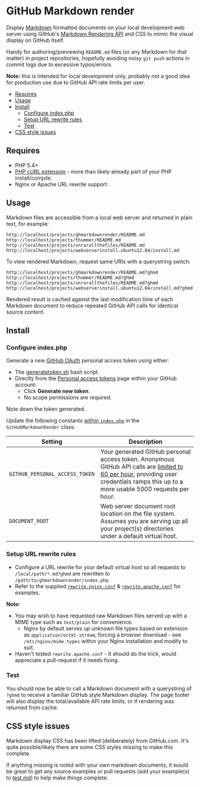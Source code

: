 # GitHub Markdown render
Display [Markdown](http://github.github.com/github-flavored-markdown/) formatted documents on your local development web server using GitHub's [Markdown Rendering API](http://developer.github.com/v3/markdown/) and CSS to mimic the visual display on GitHub itself.

Handy for authoring/previewing `README.md` files (or any Markdown for that matter) in project repositories, hopefully avoiding noisy `git push` actions in commit logs due to excessive typos/errors.

**Note:** this is intended for local development only, probably not a good idea for production use due to GitHub API rate limits per user.

- [Requires](#requires)
- [Usage](#usage)
- [Install](#install)
	- [Configure index.php](#configure-indexphp)
	- [Setup URL rewrite rules](#setup-url-rewrite-rules)
	- [Test](#test)
- [CSS style issues](#css-style-issues)

## Requires
- PHP 5.4+
- [PHP cURL extension](http://php.net/manual/en/book.curl.php) - more than likely already part of your PHP install/compile.
- Nginx or Apache URL rewrite support.

## Usage
Markdown files are accessible from a local web server and returned in plain text, for example:

```
http://localhost/projects/ghmarkdownrender/README.md
http://localhost/projects/thummer/README.md
http://localhost/projects/unrarallthefiles/README.md
http://localhost/projects/webserverinstall.ubuntu12.04/install.md
```

To view rendered Markdown, request same URIs with a querystring switch:

```
http://localhost/projects/ghmarkdownrender/README.md?ghmd
http://localhost/projects/thummer/README.md?ghmd
http://localhost/projects/unrarallthefiles/README.md?ghmd
http://localhost/projects/webserverinstall.ubuntu12.04/install.md?ghmd
```

Rendered result is cached against the last modification time of each Markdown document to reduce repeated GitHub API calls for identical source content.

## Install

### Configure index.php
Generate a new [GitHub OAuth](https://developer.github.com/v3/oauth/) personal access token using either:
- The [generatetoken.sh](generatetoken.sh) bash script.
- Directly from the [Personal access tokens](https://github.com/settings/tokens) page within your GitHub account:
	- Click **Generate new token**.
	- No scope permissions are required.

Note down the token generated.

Update the following constants [within `index.php`](index.php#L11-L12) in the `GitHubMarkdownRender` class:

Setting | Description
--- | ---
`GITHUB_PERSONAL_ACCESS_TOKEN` | Your generated GitHub personal access token. Anonymous GitHub API calls are [limited to 60 per hour](http://developer.github.com/v3/#rate-limiting), providing user credentials ramps this up to a more usable 5000 requests per hour.
`DOCUMENT_ROOT` | Web server document root location on the file system. Assumes you are serving up all your project(s) directories under a default virtual host.

### Setup URL rewrite rules
- Configure a URL rewrite for your default virtual host so all requests to `/local/path/*.md?ghmd` are rewritten to `/path/to/ghmarkdownrender/index.php`.
- Refer to the supplied [`rewrite.nginx.conf`](rewrite.nginx.conf) & [`rewrite.apache.conf`](rewrite.apache.conf) for examples.

**Note:**
- You may wish to have requested raw Markdown files served up with a MIME type such as `text/plain` for convenience.
	- Nginx by default serves up unknown file types based on extension as `application/octet-stream`, forcing a browser download - see `/etc/nginx/mime.types` within your Nginx installation and modify to suit.
- Haven't tested `rewrite.apache.conf` - it should do the trick, would appreciate a pull-request if it needs fixing.

### Test
You should now be able to call a Markdown document with a querystring of `?ghmd` to receive a familiar GitHub style Markdown display. The page footer will also display the total/available API rate limits, or if rendering was returned from cache.

## CSS style issues
Markdown display CSS has been lifted (deliberately) from GitHub.com. It's quite possible/likely there are some CSS styles missing to make this complete.

If anything missing is noted with your own markdown documents, it would be great to get any source examples or pull requests (add your example(s) to [test.md](test.md)) to help make things complete.
